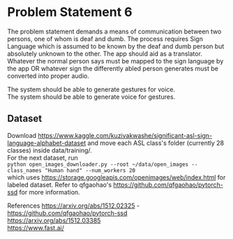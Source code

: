 # Problem Statement 6

The problem statement demands a means of communication between two persons, one of whom is deaf and dumb. The process requires Sign Language which is assumed to be known by the deaf and dumb person but absolutely unknown to the other. The app should aid as a translator. Whatever the normal person says must be mapped to the sign language by the app OR whatever sign the differently abled person generates must be converted into proper audio.  

The system should be able to generate gestures for voice.  
The system should be able to generate voice for gestures.  
  
  
## Dataset
Download https://www.kaggle.com/kuzivakwashe/significant-asl-sign-language-alphabet-dataset and move each ASL class's folder (currently 28 classes) inside data/training/.                                                                                 
For the next dataset, run  
`python open_images_downloader.py --root ~/data/open_images --class_names "Human hand" --num_workers 20`  
which uses https://storage.googleapis.com/openimages/web/index.html for labeled dataset. Refer to  qfgaohao's https://github.com/qfgaohao/pytorch-ssd for more information.


References
https://arxiv.org/abs/1512.02325 - https://github.com/qfgaohao/pytorch-ssd                                                                 
https://arxiv.org/abs/1512.03385                                                                                                           
https://www.fast.ai/
